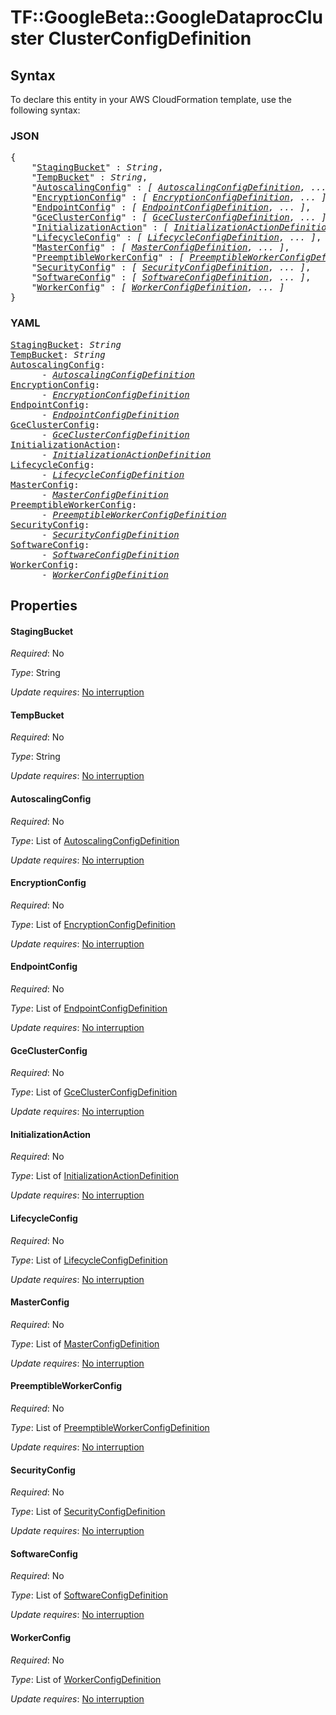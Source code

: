 # TF::GoogleBeta::GoogleDataprocCluster ClusterConfigDefinition

## Syntax

To declare this entity in your AWS CloudFormation template, use the following syntax:

### JSON

<pre>
{
    "<a href="#stagingbucket" title="StagingBucket">StagingBucket</a>" : <i>String</i>,
    "<a href="#tempbucket" title="TempBucket">TempBucket</a>" : <i>String</i>,
    "<a href="#autoscalingconfig" title="AutoscalingConfig">AutoscalingConfig</a>" : <i>[ <a href="autoscalingconfigdefinition.md">AutoscalingConfigDefinition</a>, ... ]</i>,
    "<a href="#encryptionconfig" title="EncryptionConfig">EncryptionConfig</a>" : <i>[ <a href="encryptionconfigdefinition.md">EncryptionConfigDefinition</a>, ... ]</i>,
    "<a href="#endpointconfig" title="EndpointConfig">EndpointConfig</a>" : <i>[ <a href="endpointconfigdefinition.md">EndpointConfigDefinition</a>, ... ]</i>,
    "<a href="#gceclusterconfig" title="GceClusterConfig">GceClusterConfig</a>" : <i>[ <a href="gceclusterconfigdefinition.md">GceClusterConfigDefinition</a>, ... ]</i>,
    "<a href="#initializationaction" title="InitializationAction">InitializationAction</a>" : <i>[ <a href="initializationactiondefinition.md">InitializationActionDefinition</a>, ... ]</i>,
    "<a href="#lifecycleconfig" title="LifecycleConfig">LifecycleConfig</a>" : <i>[ <a href="lifecycleconfigdefinition.md">LifecycleConfigDefinition</a>, ... ]</i>,
    "<a href="#masterconfig" title="MasterConfig">MasterConfig</a>" : <i>[ <a href="masterconfigdefinition.md">MasterConfigDefinition</a>, ... ]</i>,
    "<a href="#preemptibleworkerconfig" title="PreemptibleWorkerConfig">PreemptibleWorkerConfig</a>" : <i>[ <a href="preemptibleworkerconfigdefinition.md">PreemptibleWorkerConfigDefinition</a>, ... ]</i>,
    "<a href="#securityconfig" title="SecurityConfig">SecurityConfig</a>" : <i>[ <a href="securityconfigdefinition.md">SecurityConfigDefinition</a>, ... ]</i>,
    "<a href="#softwareconfig" title="SoftwareConfig">SoftwareConfig</a>" : <i>[ <a href="softwareconfigdefinition.md">SoftwareConfigDefinition</a>, ... ]</i>,
    "<a href="#workerconfig" title="WorkerConfig">WorkerConfig</a>" : <i>[ <a href="workerconfigdefinition.md">WorkerConfigDefinition</a>, ... ]</i>
}
</pre>

### YAML

<pre>
<a href="#stagingbucket" title="StagingBucket">StagingBucket</a>: <i>String</i>
<a href="#tempbucket" title="TempBucket">TempBucket</a>: <i>String</i>
<a href="#autoscalingconfig" title="AutoscalingConfig">AutoscalingConfig</a>: <i>
      - <a href="autoscalingconfigdefinition.md">AutoscalingConfigDefinition</a></i>
<a href="#encryptionconfig" title="EncryptionConfig">EncryptionConfig</a>: <i>
      - <a href="encryptionconfigdefinition.md">EncryptionConfigDefinition</a></i>
<a href="#endpointconfig" title="EndpointConfig">EndpointConfig</a>: <i>
      - <a href="endpointconfigdefinition.md">EndpointConfigDefinition</a></i>
<a href="#gceclusterconfig" title="GceClusterConfig">GceClusterConfig</a>: <i>
      - <a href="gceclusterconfigdefinition.md">GceClusterConfigDefinition</a></i>
<a href="#initializationaction" title="InitializationAction">InitializationAction</a>: <i>
      - <a href="initializationactiondefinition.md">InitializationActionDefinition</a></i>
<a href="#lifecycleconfig" title="LifecycleConfig">LifecycleConfig</a>: <i>
      - <a href="lifecycleconfigdefinition.md">LifecycleConfigDefinition</a></i>
<a href="#masterconfig" title="MasterConfig">MasterConfig</a>: <i>
      - <a href="masterconfigdefinition.md">MasterConfigDefinition</a></i>
<a href="#preemptibleworkerconfig" title="PreemptibleWorkerConfig">PreemptibleWorkerConfig</a>: <i>
      - <a href="preemptibleworkerconfigdefinition.md">PreemptibleWorkerConfigDefinition</a></i>
<a href="#securityconfig" title="SecurityConfig">SecurityConfig</a>: <i>
      - <a href="securityconfigdefinition.md">SecurityConfigDefinition</a></i>
<a href="#softwareconfig" title="SoftwareConfig">SoftwareConfig</a>: <i>
      - <a href="softwareconfigdefinition.md">SoftwareConfigDefinition</a></i>
<a href="#workerconfig" title="WorkerConfig">WorkerConfig</a>: <i>
      - <a href="workerconfigdefinition.md">WorkerConfigDefinition</a></i>
</pre>

## Properties

#### StagingBucket

_Required_: No

_Type_: String

_Update requires_: [No interruption](https://docs.aws.amazon.com/AWSCloudFormation/latest/UserGuide/using-cfn-updating-stacks-update-behaviors.html#update-no-interrupt)

#### TempBucket

_Required_: No

_Type_: String

_Update requires_: [No interruption](https://docs.aws.amazon.com/AWSCloudFormation/latest/UserGuide/using-cfn-updating-stacks-update-behaviors.html#update-no-interrupt)

#### AutoscalingConfig

_Required_: No

_Type_: List of <a href="autoscalingconfigdefinition.md">AutoscalingConfigDefinition</a>

_Update requires_: [No interruption](https://docs.aws.amazon.com/AWSCloudFormation/latest/UserGuide/using-cfn-updating-stacks-update-behaviors.html#update-no-interrupt)

#### EncryptionConfig

_Required_: No

_Type_: List of <a href="encryptionconfigdefinition.md">EncryptionConfigDefinition</a>

_Update requires_: [No interruption](https://docs.aws.amazon.com/AWSCloudFormation/latest/UserGuide/using-cfn-updating-stacks-update-behaviors.html#update-no-interrupt)

#### EndpointConfig

_Required_: No

_Type_: List of <a href="endpointconfigdefinition.md">EndpointConfigDefinition</a>

_Update requires_: [No interruption](https://docs.aws.amazon.com/AWSCloudFormation/latest/UserGuide/using-cfn-updating-stacks-update-behaviors.html#update-no-interrupt)

#### GceClusterConfig

_Required_: No

_Type_: List of <a href="gceclusterconfigdefinition.md">GceClusterConfigDefinition</a>

_Update requires_: [No interruption](https://docs.aws.amazon.com/AWSCloudFormation/latest/UserGuide/using-cfn-updating-stacks-update-behaviors.html#update-no-interrupt)

#### InitializationAction

_Required_: No

_Type_: List of <a href="initializationactiondefinition.md">InitializationActionDefinition</a>

_Update requires_: [No interruption](https://docs.aws.amazon.com/AWSCloudFormation/latest/UserGuide/using-cfn-updating-stacks-update-behaviors.html#update-no-interrupt)

#### LifecycleConfig

_Required_: No

_Type_: List of <a href="lifecycleconfigdefinition.md">LifecycleConfigDefinition</a>

_Update requires_: [No interruption](https://docs.aws.amazon.com/AWSCloudFormation/latest/UserGuide/using-cfn-updating-stacks-update-behaviors.html#update-no-interrupt)

#### MasterConfig

_Required_: No

_Type_: List of <a href="masterconfigdefinition.md">MasterConfigDefinition</a>

_Update requires_: [No interruption](https://docs.aws.amazon.com/AWSCloudFormation/latest/UserGuide/using-cfn-updating-stacks-update-behaviors.html#update-no-interrupt)

#### PreemptibleWorkerConfig

_Required_: No

_Type_: List of <a href="preemptibleworkerconfigdefinition.md">PreemptibleWorkerConfigDefinition</a>

_Update requires_: [No interruption](https://docs.aws.amazon.com/AWSCloudFormation/latest/UserGuide/using-cfn-updating-stacks-update-behaviors.html#update-no-interrupt)

#### SecurityConfig

_Required_: No

_Type_: List of <a href="securityconfigdefinition.md">SecurityConfigDefinition</a>

_Update requires_: [No interruption](https://docs.aws.amazon.com/AWSCloudFormation/latest/UserGuide/using-cfn-updating-stacks-update-behaviors.html#update-no-interrupt)

#### SoftwareConfig

_Required_: No

_Type_: List of <a href="softwareconfigdefinition.md">SoftwareConfigDefinition</a>

_Update requires_: [No interruption](https://docs.aws.amazon.com/AWSCloudFormation/latest/UserGuide/using-cfn-updating-stacks-update-behaviors.html#update-no-interrupt)

#### WorkerConfig

_Required_: No

_Type_: List of <a href="workerconfigdefinition.md">WorkerConfigDefinition</a>

_Update requires_: [No interruption](https://docs.aws.amazon.com/AWSCloudFormation/latest/UserGuide/using-cfn-updating-stacks-update-behaviors.html#update-no-interrupt)

